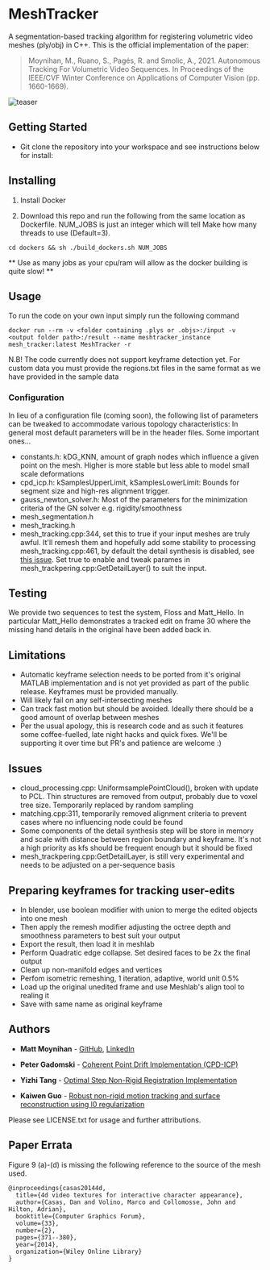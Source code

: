 # MeshTracker

A segmentation-based tracking algorithm for registering volumetric video meshes (ply/obj) in C++.
This is the official implementation of the paper: 
>Moynihan, M., Ruano, S., Pagés, R. and Smolic, A., 2021. Autonomous Tracking For Volumetric Video Sequences. In Proceedings of the IEEE/CVF Winter Conference on Applications of Computer Vision (pp. 1660-1669).

![teaser](https://github.com/V-Sense/AutoMeshTracker/blob/resource/main.jpg "teaser")

## Getting Started

* Git clone the repository into your workspace and see instructions below for install:

## Installing

1. Install Docker

1. Download this repo and run the following from the same location as Dockerfile. 
NUM_JOBS is just an integer which will tell Make how many threads to use (Default=3). 

```
cd dockers && sh ./build_dockers.sh NUM_JOBS
```

** Use as many jobs as your cpu/ram will allow as the docker building is quite slow! **

## Usage 

To run the code on your own input simply run the following command 
 ```
 docker run --rm -v <folder containing .plys or .objs>:/input -v <output folder path>:/result --name meshtracker_instance mesh_tracker:latest MeshTracker -r
 ```
N.B! The code currently does not support keyframe detection yet. For custom data you must provide the 
regions.txt files in the same format as we have provided in the sample data

### Configuration

In lieu of a configuration file (coming soon), the following list of parameters can be tweaked to
accommodate various topology characteristics:
In general most default parameters will be in the header files. Some important ones...
* constants.h: kDG_KNN, amount of graph nodes which influence a given point on the mesh. Higher is more stable but less able to model small scale deformations
* cpd_icp.h: kSamplesUpperLimit, kSamplesLowerLimit: Bounds for segment size and high-res alignment trigger. 
* gauss_newton_solver.h: Most of the parameters for the minimization criteria of the GN solver e.g. rigidity/smoothness
* mesh_segmentation.h
* mesh_tracking.h
* mesh_tracking.cpp:344, set this to true if your input meshes are truly awful. It'll remesh them and hopefully add some stability to processing
mesh_tracking.cpp:461, by default the detail synthesis is disabled, see [this issue](). Set true to enable and tweak parames in mesh_trackpering.cpp:GetDetailLayer() to suit the input. 

## Testing 

We provide two sequences to test the system, Floss and Matt_Hello.
In particular Matt_Hello demonstrates a tracked edit on frame 30 where the
missing hand details in the original have been added back in. 

## Limitations

* Automatic keyframe selection needs to be ported from it's original MATLAB implementation and 
is not yet provided as part of the public release. Keyframes must be provided manually. 
* Will likely fail on any self-intersecting meshes
* Can track fast motion but should be avoided. Ideally there should be a good 
amount of overlap between meshes
* Per the usual apology, this is research code and as such it features some coffee-fuelled, late night
hacks and quick fixes. We'll be supporting it over time but PR's and patience are welcome :) 

## Issues
* cloud_processing.cpp: UniformsamplePointCloud(), broken with update to PCL. Thin structures are removed from output, probably due to voxel tree size. Temporarily replaced by random sampling
* matching.cpp:311, temporarily removed alignment criteria to prevent cases where no influencing node could be found 
* Some components of the detail synthesis step will be store in memory and scale with distance between region boundary and keyframe. It's not a high priority as kfs should be frequent enough but it should be fixed
* mesh_trackpering.cpp:GetDetailLayer, is still very experimental and needs to be adjusted on a per-sequence basis

## Preparing keyframes for tracking user-edits

* In blender, use boolean modifier with union to merge the edited objects into one mesh
* Then apply the remesh modifier adjusting the octree depth and smoothness parameters to best suit your output
* Export the result, then load it in meshlab 
* Perform Quadratic edge collapse. Set desired faces to be 2x the final output
* Clean up non-manifold edges and vertices
* Perfom isometric remeshing, 1 iteration, adaptive, world unit 0.5% 
* Load up the original unedited frame and use Meshlab's align tool to realing it
* Save with same name as original keyframe

## Authors

* **Matt Moynihan** - [GitHub](https://github.com/mjkmoynihan), [LinkedIn](https://www.linkedin.com/in/mjkmoynihan/)

* **Peter Gadomski** - [Coherent Point Drift Implementation (CPD-ICP)](https://github.com/gadomski/cpd)

* **Yizhi Tang** - [Optimal Step Non-Rigid Registration Implementation](https://github.com/Tonsty/Non-Rigid-Registar)

* **Kaiwen Guo** - [Robust non-rigid motion tracking and surface reconstruction using l0 regularization](https://www.guokaiwen.com/svr.html)

Please see LICENSE.txt for usage and further attributions. 

## Paper Errata 

Figure 9 (a)-(d) is missing the following reference to the source of the mesh used.
```
@inproceedings{casas20144d,
  title={4d video textures for interactive character appearance},
  author={Casas, Dan and Volino, Marco and Collomosse, John and Hilton, Adrian},
  booktitle={Computer Graphics Forum},
  volume={33},
  number={2},
  pages={371--380},
  year={2014},
  organization={Wiley Online Library}
}
```